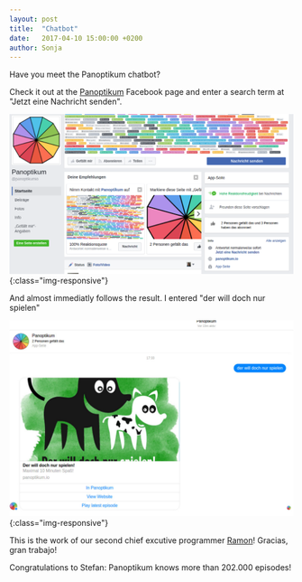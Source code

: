 ```yaml
---
layout: post
title:  "Chatbot"
date:   2017-04-10 15:00:00 +0200
author: Sonja
---
```


Have you meet the Panoptikum chatbot?

Check it out at the [Panoptikum](https://www.facebook.com/panoptikumio/) Facebook page and enter a search term at "Jetzt eine Nachricht senden".

![Facebook](/img/fb_20170410.png){:class="img-responsive"}

And almost immediatly follows the result. I entered "der will doch nur spielen"

![Answer](/img/facebook_suche.jpg){:class="img-responsive"}

This is the work of our second chief excutive programmer [Ramon](https://twitter.com/senorhuidobro)! Gracias, gran trabajo!

Congratulations to Stefan: Panoptikum knows more than 202.000 episodes!
